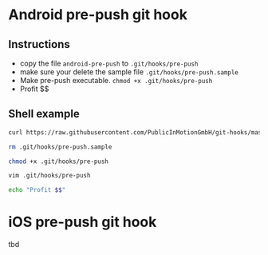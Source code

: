 # Android pre-push git hook

## Instructions

- copy the file `android-pre-push` to `.git/hooks/pre-push`
- make sure your delete the sample file `.git/hooks/pre-push.sample`
- Make pre-push executable. `chmod +x .git/hooks/pre-push`
- Profit $$

## Shell example

```bash
curl https://raw.githubusercontent.com/PublicInMotionGmbH/git-hooks/master/pre-push/android-pre-push > .git/hooks/pre-push

rm .git/hooks/pre-push.sample

chmod +x .git/hooks/pre-push

vim .git/hooks/pre-push

echo "Profit $$"
```
 
 
# iOS pre-push git hook 
 
tbd